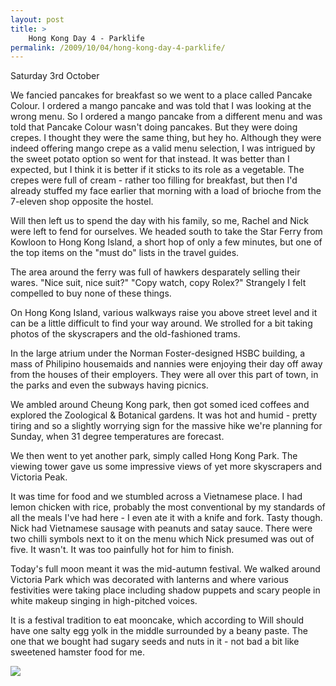 ```yaml
---
layout: post
title: >
    Hong Kong Day 4 - Parklife
permalink: /2009/10/04/hong-kong-day-4-parklife/
---
```

Saturday 3rd October

We fancied pancakes for breakfast so we went to a place called Pancake Colour. I ordered a mango pancake and was told that I was looking at the wrong menu. So I ordered a mango pancake from a different menu and was told that Pancake Colour wasn't doing pancakes. But they were doing crepes. I thought they were the same thing, but hey ho. Although they were indeed offering mango crepe as a valid menu selection, I was intrigued by the sweet potato option so went for that instead. It was better than I expected, but I think it is better if it sticks to its role as a vegetable. The crepes were full of cream - rather too filling for breakfast, but then I'd already stuffed my face earlier that morning with a load of brioche from the 7-eleven shop opposite the hostel.

Will then left us to spend the day with his family, so me, Rachel and Nick were left to fend for ourselves. We headed south to take the Star Ferry from Kowloon to Hong Kong Island, a short hop of only a few minutes, but one of the top items on the "must do" lists in the travel guides.

The area around the ferry was full of hawkers desparately selling their wares. "Nice suit, nice suit?" "Copy watch, copy Rolex?" Strangely I felt compelled to buy none of these things.

On Hong Kong Island, various walkways raise you above street level and it can be a little difficult to find your way around. We strolled for a bit taking photos of the skyscrapers and the old-fashioned trams.

In the large atrium under the Norman Foster-designed HSBC building, a mass of Philipino housemaids and nannies were enjoying their day off away from the houses of their employers. They were all over this part of town, in the parks and even the subways having picnics.

We ambled around Cheung Kong park, then got somed iced coffees and explored the Zoological &amp; Botanical gardens. It was hot and humid - pretty tiring and so a slightly worrying sign for the massive hike we're planning for Sunday, when 31 degree temperatures are forecast.

We then went to yet another park, simply called Hong Kong Park. The viewing tower gave us some impressive views of yet more skyscrapers and Victoria Peak.

It was time for food and we stumbled across a Vietnamese place. I had lemon chicken with rice, probably the most conventional by my standards of all the meals I've had here - I even ate it with a knife and fork. Tasty though. Nick had Vietnamese sausage with peanuts and satay sauce. There were two chilli symbols next to it on the menu which Nick presumed was out of five. It wasn't. It was too painfully hot for him to finish.

Today's full moon meant it was the mid-autumn festival. We walked around Victoria Park which was decorated with lanterns and where various festivities were taking place including shadow puppets and scary people in white makeup singing in high-pitched voices.

It is a festival tradition to eat mooncake, which according to Will should have one salty egg yolk in the middle surrounded by a beany paste. The one that we bought had sugary seeds and nuts in it - not bad a bit like sweetened hamster food for me.

![](/images/2009/IMG_0328.JPG)